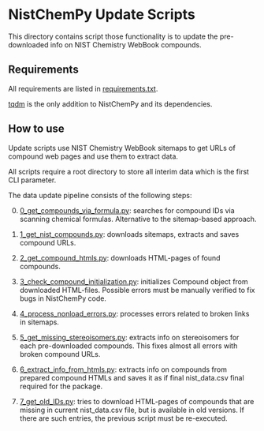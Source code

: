 # NistChemPy Update Scripts

This directory contains script those functionality is to update the pre-downloaded info on NIST Chemistry WebBook compounds.


## Requirements

All requirements are listed in [requirements.txt](requirements.txt).

[tqdm](https://tqdm.github.io/) is the only addition to NistChemPy and its dependencies.


## How to use

Update scripts use NIST Chemistry WebBook sitemaps to get URLs of compound web pages and use them to extract data.

All scripts require a root directory to store all interim data which is the first CLI parameter.

The data update pipeline consists of the following steps:

0. [0_get_compounds_via_formula.py](0_get_compounds_via_formula.py): searches for compound IDs via scanning chemical formulas.
Alternative to the sitemap-based approach.

1. [1_get_nist_compounds.py](1_get_nist_compounds.py): downloads sitemaps, extracts and saves compound URLs.

2. [2_get_compound_htmls.py](2_get_compound_htmls.py): downloads HTML-pages of found compounds.

3. [3_check_compound_initialization.py](3_check_compound_initialization.py): initializes Compound object from downloaded HTML-files.
Possible errors must be manually verified to fix bugs in NistChemPy code.

4. [4_process_nonload_errors.py](4_process_nonload_errors.py): processes errors related to broken links in sitemaps.

5. [5_get_missing_stereoisomers.py](5_get_missing_stereoisomers.py): extracts info on stereoisomers for each pre-downloaded compounds.
This fixes almost all errors with broken compound URLs.

6. [6_extract_info_from_htmls.py](6_extract_info_from_htmls.py): extracts info on compounds from prepared compound HTMLs and saves it as if final nist_data.csv final required for the package.

7. [7_get_old_IDs.py](7_get_old_IDs.py): tries to download HTML-pages of compounds that are missing in current nist_data.csv file, but is available in old versions.
If there are such entries, the previous script must be re-executed.


